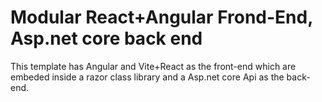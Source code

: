 # Modular React+Angular Frond-End, Asp.net core back end
This template has Angular and Vite+React as the front-end which are embeded inside a razor class library and a Asp.net core Api as the back-end.
